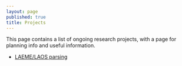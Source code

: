 ```yaml
---
layout: page
published: true
title: Projects
---
```


This page contains a list of ongoing research projects, with a page for
planning info and useful information.

- [LAEME/LAOS parsing](/projects/laeme-laos-parsing)